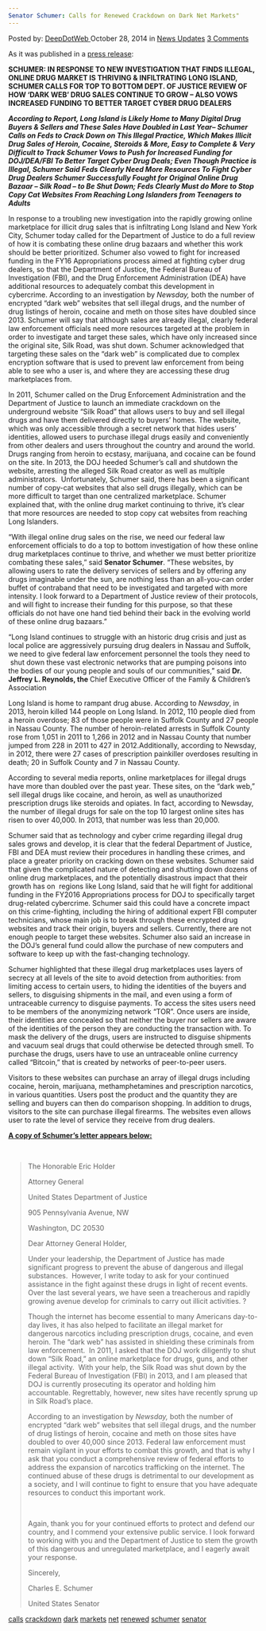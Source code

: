 ```yaml
---
Senator Schumer: Calls for Renewed Crackdown on Dark Net Markets"
---
```

<article class="post-listing post-7868 post type-post status-publish format-standard has-post-thumbnail hentry  tag-calls tag-crackdown tag-dark tag-net tag-renewed tag-schumer tag-senator">
    <div class="post-inner">
        <span>Posted by: <a href="https://www.deepdotweb.com/author/admin/" title="">DeepDotWeb </a></span>
    <span>October 28, 2014</span>
    <span>in <a href="https://www.deepdotweb.com/category/news-updates/" rel="category tag">News Updates</a></span>
    <span><a href="https://www.deepdotweb.com/2014/10/28/senator-schumer-calls-for-renewed-crackdown-on-dark-net-markets/#comments">3 Comments</a></span>
    </p>
    <div class="clear"></div>
    <div class="entry">
    <p>As it was published in a <a href="http://www.schumer.senate.gov/record.cfm?id=356497&amp;" target="_blank">press release</a>:</p>
    <p><b>SCHUMER: IN RESPONSE TO NEW INVESTIGATION THAT FINDS ILLEGAL, ONLINE DRUG MARKET IS THRIVING &amp; INFILTRATING LONG ISLAND, SCHUMER CALLS FOR TOP TO BOTTOM DEPT. OF JUSTICE REVIEW OF HOW ‘DARK WEB’ DRUG SALES CONTINUE TO GROW – ALSO VOWS INCREASED FUNDING TO BETTER TARGET CYBER DRUG DEALERS </b></p>
    <p><b><i>According to Report, Long Island is Likely Home to Many Digital Drug Buyers &amp; Sellers and These Sales Have Doubled in Last Year– Schumer Calls on Feds to Crack Down on This Illegal Practice, Which Makes Illicit Drug Sales of Heroin, Cocaine, Steroids &amp; More, Easy to Complete &amp; Very Difficult to Track Schumer Vows to Push for Increased Funding for DOJ/DEA/FBI To Better Target Cyber Drug Deals; Even Though Practice is Illegal, Schumer Said Feds Clearly Need More Resources To Fight Cyber Drug Dealers Schumer Successfully Fought for Original Online Drug Bazaar – Silk Road – to Be Shut Down; Feds Clearly Must do More to Stop Copy Cat Websites From Reaching Long Islanders from Teenagers to Adults </i></b></p>
    <p>In response to a troubling new investigation into the rapidly growing online marketplace for illicit drug sales that is infiltrating Long Island and New York City, Schumer today called for the Department of Justice to do a full review of how it is combating these online drug bazaars and whether this work should be better prioritized. Schumer also vowed to fight for increased funding in the FY16 Appropriations process aimed at fighting cyber drug dealers, so that the Department of Justice, the Federal Bureau of Investigation (FBI), and the Drug Enforcement Administration (DEA) have additional resources to adequately combat this development in cybercrime. According to an investigation by <em>Newsday, </em>both the number of encrypted “dark web” websites that sell illegal drugs, and the number of drug listings of heroin, cocaine and meth on those sites have doubled since 2013. Schumer will say that although sales are already illegal, clearly federal law enforcement officials need more resources targeted at the problem in order to investigate and target these sales, which have only increased since the original site, Silk Road, was shut down. Schumer acknowledged that targeting these sales on the “dark web” is complicated due to complex encryption software that is used to prevent law enforcement from being able to see who a user is, and where they are accessing these drug marketplaces from.</p>
    <p>In 2011, Schumer called on the Drug Enforcement Administration and the Department of Justice to launch an immediate crackdown on the underground website “Silk Road” that allows users to buy and sell illegal drugs and have them delivered directly to buyers’ homes. The website, which was only accessible through a secret network that hides users’ identities, allowed users to purchase illegal drugs easily and conveniently from other dealers and users throughout the country and around the world. Drugs ranging from heroin to ecstasy, marijuana, and cocaine can be found on the site. In 2013, the DOJ heeded Schumer’s call and shutdown the website, arresting the alleged Silk Road creator as well as multiple administrators.  Unfortunately, Schumer said, there has been a significant number of copy-cat websites that also sell drugs illegally, which can be more difficult to target than one centralized marketplace. Schumer explained that, with the online drug market continuing to thrive, it’s clear that more resources are needed to stop copy cat websites from reaching Long Islanders.</p>
    <p>“With illegal online drug sales on the rise, we need our federal law enforcement officials to do a top to bottom investigation of how these online drug marketplaces continue to thrive, and whether we must better prioritize combating these sales,” said <strong>Senator Schumer</strong>. “These websites, by allowing users to rate the delivery services of sellers and by offering any drugs imaginable under the sun, are nothing less than an all-you-can order buffet of contraband that need to be investigated and targeted with more intensity. I look forward to a Department of Justice review of their protocols, and will fight to increase their funding for this purpose, so that these officials do not have one hand tied behind their back in the evolving world of these online drug bazaars.”</p>
    <p>“Long Island continues to struggle with an historic drug crisis and just as local police are aggressively pursuing drug dealers in Nassau and Suffolk, we need to give federal law enforcement personnel the tools they need to  shut down these vast electronic networks that are pumping poisons into the bodies of our young people and souls of our communities,” said <strong>Dr. Jeffrey L. Reynolds, the </strong>Chief Executive Officer of the Family &amp; Children&#8217;s Association</p>
    <p>Long Island is home to rampant drug abuse. According to <em>Newsday</em>, in 2013, heroin killed 144 people on Long Island. In 2012, 110 people died from a heroin overdose; 83 of those people were in Suffolk County and 27 people in Nassau County. The number of heroin-related arrests in Suffolk County rose from 1,051 in 2011 to 1,266 in 2012 and in Nassau County that number jumped from 228 in 2011 to 427 in 2012.Additionally, according to Newsday, in 2012, there were 27 cases of prescription painkiller overdoses resulting in death; 20 in Suffolk County and 7 in Nassau County.</p>
    <p>According to several media reports, online marketplaces for illegal drugs have more than doubled over the past year. These sites, on the “dark web,” sell illegal drugs like cocaine, and heroin, as well as unauthorized prescription drugs like steroids and opiates. In fact, according to Newsday, the number of illegal drugs for sale on the top 10 largest online sites has risen to over 40,000. In 2013, that number was less than 20,000.</p>
    <p>Schumer said that as technology and cyber crime regarding illegal drug sales grows and develop, it is clear that the federal Department of Justice, FBI and DEA must review their procedures in handling these crimes, and place a greater priority on cracking down on these websites. Schumer said that given the complicated nature of detecting and shutting down dozens of online drug marketplaces, and the potentially disastrous impact that their growth has on  regions like Long Island, said that he will fight for additional funding in the FY2016 Appropriations process for DOJ to specifically target drug-related cybercrime. Schumer said this could have a concrete impact on this crime-fighting, including the hiring of additional expert FBI computer technicians, whose main job is to break through these encrypted drug websites and track their origin, buyers and sellers. Currently, there are not enough people to target these websites. Schumer also said an increase in the DOJ’s general fund could allow the purchase of new computers and software to keep up with the fast-changing technology.</p>
    <p>Schumer highlighted that these illegal drug marketplaces uses layers of secrecy at all levels of the site to avoid detection from authorities: from limiting access to certain users, to hiding the identities of the buyers and sellers, to disguising shipments in the mail, and even using a form of untraceable currency to disguise payments. To access the sites users need to be members of the anonymizing network “TOR”. Once users are inside, their identities are concealed so that neither the buyer nor sellers are aware of the identities of the person they are conducting the transaction with. To mask the delivery of the drugs, users are instructed to disguise shipments and vacuum seal drugs that could otherwise be detected through smell. To purchase the drugs, users have to use an untraceable online currency called “Bitcoin,” that is created by networks of peer-to-peer users.</p>
    <p>Visitors to these websites can purchase an array of illegal drugs including cocaine, heroin, marijuana, methamphetamines and prescription narcotics, in various quantities. Users post the product and the quantity they are selling and buyers can then do comparison shopping. In addition to drugs, visitors to the site can purchase illegal firearms. The websites even allows user to rate the level of service they receive from drug dealers.</p>
    <p><span style="text-decoration: underline;"><strong>A copy of Schumer’s letter appears below:</strong></span></p>
    <p>&nbsp;</p>
    <blockquote><p>The Honorable Eric Holder</p>
    <p>Attorney General</p>
    <p>United States Department of Justice</p>
    <p>905 Pennsylvania Avenue, NW</p>
    <p>Washington, DC 20530</p>
    <p>Dear Attorney General Holder,</p>
    <p>Under your leadership, the Department of Justice has made significant progress to prevent the abuse of dangerous and illegal substances.  However, I write today to ask for your continued assistance in the fight against these drugs in light of recent events. Over the last several years, we have seen a treacherous and rapidly growing avenue develop for criminals to carry out illicit activities. ?‎</p>
    <p>Though the internet has become essential to many Americans day-to-day lives, it has also helped to facilitate an illegal market for dangerous narcotics including prescription drugs, cocaine, and even heroin. The “dark web” has assisted in shielding these criminals from law enforcement.  In 2011, I asked that the DOJ work diligently to shut down “Silk Road,” an online marketplace for drugs, guns, and other illegal activity.  With your help, the Silk Road was shut down by the Federal Bureau of Investigation (FBI) in 2013, and I am pleased that DOJ is currently prosecuting its operator and holding him accountable. ‎Regrettably, however, new sites have recently sprung up in Silk Road&#8217;s place.</p>
    <p>According to an investigation by <em>Newsday, </em>both the number of encrypted “dark web” websites that sell illegal drugs, and the number of drug listings of heroin, cocaine and meth on those sites have doubled to over 40,000 since 2013‎. Federal law enforcement must remain vigilant in your efforts to combat this growth, and that is why I ask that you conduct a comprehensive review of federal efforts to address the expansion of narcotics trafficking on the internet. The continued abuse of these drugs is detrimental to our development as a society, and I will continue to fight to ensure that you have adequate resources to conduct this important work.</p>
    <p>&nbsp;</p>
    <p>Again, thank you for your continued efforts to protect and defend our country, and I commend your extensive public service. I look forward to working with you and the Department of Justice to stem the growth of this dangerous and unregulated marketplace, and I eagerly await your response.</p>
    <p>Sincerely,</p>
    <p>Charles E. Schumer</p>
    <p>United States Senator</p></blockquote>
    </div>
    <a href="https://www.deepdotweb.com/tag/calls/" rel="tag">calls</a> <a href="https://www.deepdotweb.com/tag/crackdown/" rel="tag">crackdown</a> <a href="https://www.deepdotweb.com/tag/dark/" rel="tag">dark</a> <a href="https://www.deepdotweb.com/tag/markets/" rel="tag">markets</a> <a href="https://www.deepdotweb.com/tag/net/" rel="tag">net</a> <a href="https://www.deepdotweb.com/tag/renewed/" rel="tag">renewed</a> <a href="https://www.deepdotweb.com/tag/schumer/" rel="tag">schumer</a> <a href="https://www.deepdotweb.com/tag/senator/" rel="tag">senator</a></span> <span style="display:none" class="updated">2014-10-28</span>
    <div style="display:none" class="vcard author" itemprop="author" itemscope itemtype="http://schema.org/Person"><strong class="fn" itemprop="name">
    
